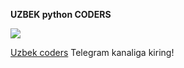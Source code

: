 **UZBEK python CODERS**

![](https://cdn1.telesco.pe/file/Sp2NjKpkjqNLgNEuExX1V_KXx2dLJ93nqEgB52yhw1t2fH_j5FgeoynfALN4Hela7sESday5rkzje9V1LK-m3S8qEC5rhrsb8CEGKCtsRdodiFivlwXY6zWo0AMH3UefzT7lRrPfUmFfSwBRqdqnv9iv0SiLq2ZNrpF6x0Ocs9zX9b6YXOHb0Ecf1S1t70EtwGT4DdjtFBDx8mwhcGe-F3kk8FLe_xZqXXsAf3hgDjfQjZMfhS5jkZ_RpzryfLNf3NUiXUSjx3I4MCf0D0C44r5JByR4sQvhLdwYpnyy18bLhmNRan9-fbdqTETXUjgFeJ1C3Wf-mawzbcnnTu9uqg.jpg)

[Uzbek coders](https://t.me/coder_live) Telegram kanaliga kiring!
